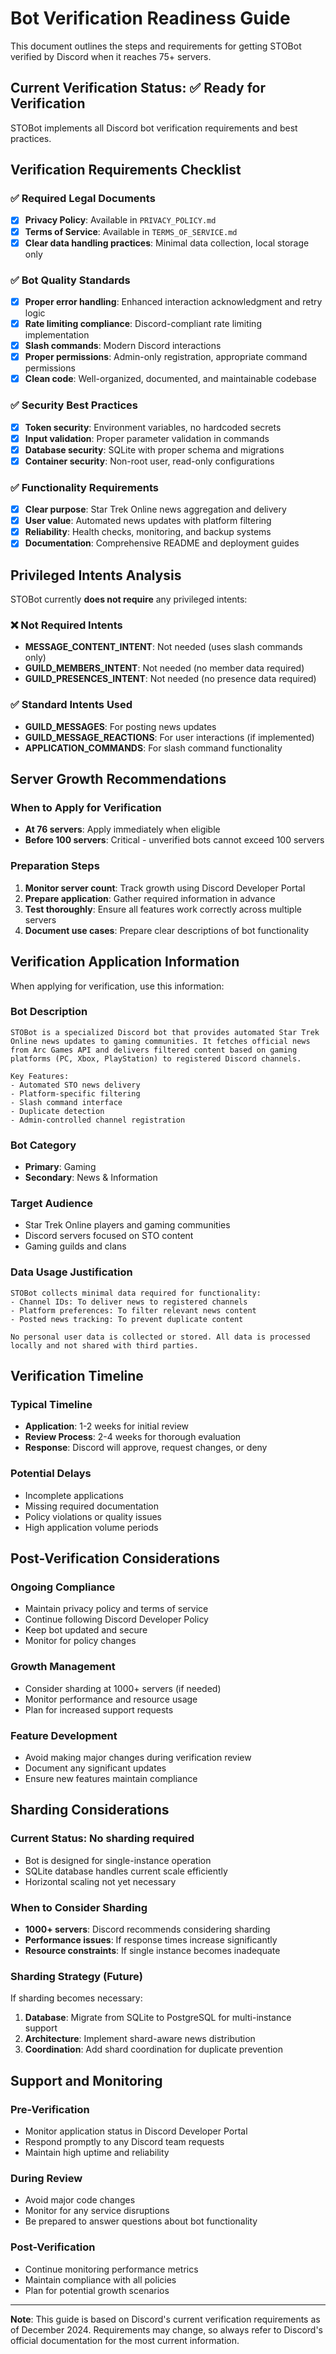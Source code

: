# Bot Verification Readiness Guide

This document outlines the steps and requirements for getting STOBot verified by Discord when it reaches 75+ servers.

## Current Verification Status: ✅ **Ready for Verification**

STOBot implements all Discord bot verification requirements and best practices.

## Verification Requirements Checklist

### ✅ **Required Legal Documents**
- [x] **Privacy Policy**: Available in `PRIVACY_POLICY.md`
- [x] **Terms of Service**: Available in `TERMS_OF_SERVICE.md`
- [x] **Clear data handling practices**: Minimal data collection, local storage only

### ✅ **Bot Quality Standards**
- [x] **Proper error handling**: Enhanced interaction acknowledgment and retry logic
- [x] **Rate limiting compliance**: Discord-compliant rate limiting implementation
- [x] **Slash commands**: Modern Discord interactions
- [x] **Proper permissions**: Admin-only registration, appropriate command permissions
- [x] **Clean code**: Well-organized, documented, and maintainable codebase

### ✅ **Security Best Practices**
- [x] **Token security**: Environment variables, no hardcoded secrets
- [x] **Input validation**: Proper parameter validation in commands
- [x] **Database security**: SQLite with proper schema and migrations
- [x] **Container security**: Non-root user, read-only configurations

### ✅ **Functionality Requirements**
- [x] **Clear purpose**: Star Trek Online news aggregation and delivery
- [x] **User value**: Automated news updates with platform filtering
- [x] **Reliability**: Health checks, monitoring, and backup systems
- [x] **Documentation**: Comprehensive README and deployment guides

## Privileged Intents Analysis

STOBot currently **does not require** any privileged intents:

### ❌ **Not Required Intents**
- **MESSAGE_CONTENT_INTENT**: Not needed (uses slash commands only)
- **GUILD_MEMBERS_INTENT**: Not needed (no member data required)  
- **GUILD_PRESENCES_INTENT**: Not needed (no presence data required)

### ✅ **Standard Intents Used**
- **GUILD_MESSAGES**: For posting news updates
- **GUILD_MESSAGE_REACTIONS**: For user interactions (if implemented)
- **APPLICATION_COMMANDS**: For slash command functionality

## Server Growth Recommendations

### When to Apply for Verification
- **At 76 servers**: Apply immediately when eligible
- **Before 100 servers**: Critical - unverified bots cannot exceed 100 servers

### Preparation Steps
1. **Monitor server count**: Track growth using Discord Developer Portal
2. **Prepare application**: Gather required information in advance
3. **Test thoroughly**: Ensure all features work correctly across multiple servers
4. **Document use cases**: Prepare clear descriptions of bot functionality

## Verification Application Information

When applying for verification, use this information:

### **Bot Description**
```
STOBot is a specialized Discord bot that provides automated Star Trek Online news updates to gaming communities. It fetches official news from Arc Games API and delivers filtered content based on gaming platforms (PC, Xbox, PlayStation) to registered Discord channels.

Key Features:
- Automated STO news delivery
- Platform-specific filtering
- Slash command interface
- Duplicate detection
- Admin-controlled channel registration
```

### **Bot Category**
- **Primary**: Gaming
- **Secondary**: News & Information

### **Target Audience**
- Star Trek Online players and gaming communities
- Discord servers focused on STO content
- Gaming guilds and clans

### **Data Usage Justification**
```
STOBot collects minimal data required for functionality:
- Channel IDs: To deliver news to registered channels
- Platform preferences: To filter relevant news content
- Posted news tracking: To prevent duplicate content

No personal user data is collected or stored. All data is processed locally and not shared with third parties.
```

## Verification Timeline

### **Typical Timeline**
- **Application**: 1-2 weeks for initial review
- **Review Process**: 2-4 weeks for thorough evaluation
- **Response**: Discord will approve, request changes, or deny

### **Potential Delays**
- Incomplete applications
- Missing required documentation
- Policy violations or quality issues
- High application volume periods

## Post-Verification Considerations

### **Ongoing Compliance**
- Maintain privacy policy and terms of service
- Continue following Discord Developer Policy
- Keep bot updated and secure
- Monitor for policy changes

### **Growth Management**
- Consider sharding at 1000+ servers (if needed)
- Monitor performance and resource usage
- Plan for increased support requests

### **Feature Development**
- Avoid making major changes during verification review
- Document any significant updates
- Ensure new features maintain compliance

## Sharding Considerations

### **Current Status**: No sharding required
- Bot is designed for single-instance operation
- SQLite database handles current scale efficiently
- Horizontal scaling not yet necessary

### **When to Consider Sharding**
- **1000+ servers**: Discord recommends considering sharding
- **Performance issues**: If response times increase significantly
- **Resource constraints**: If single instance becomes inadequate

### **Sharding Strategy** (Future)
If sharding becomes necessary:
1. **Database**: Migrate from SQLite to PostgreSQL for multi-instance support
2. **Architecture**: Implement shard-aware news distribution
3. **Coordination**: Add shard coordination for duplicate prevention

## Support and Monitoring

### **Pre-Verification**
- Monitor application status in Discord Developer Portal
- Respond promptly to any Discord team requests
- Maintain high uptime and reliability

### **During Review**
- Avoid major code changes
- Monitor for any service disruptions
- Be prepared to answer questions about bot functionality

### **Post-Verification**
- Continue monitoring performance metrics
- Maintain compliance with all policies
- Plan for potential growth scenarios

---

**Note**: This guide is based on Discord's current verification requirements as of December 2024. Requirements may change, so always refer to Discord's official documentation for the most current information.
